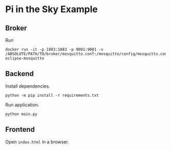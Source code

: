 # Pi in the Sky Example

## Broker

Run
```shell
docker run -it -p 1883:1883 -p 9001:9001 -v /ABSOLUTE/PATH/TO/broker/mosquitto.conf:/mosquitto/config/mosquitto.conf eclipse-mosquitto
```


## Backend

Install dependencies.
```shell
python -m pip install -r requirements.txt
```

Run application.
```shell
python main.py
```

## Frontend

Open `index.html` in a browser.
